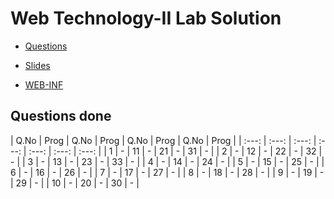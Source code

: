 # Web Technology-II Lab Solution

- [Questions](https://drive.google.com/file/d/1kQvB8GM_OjnZbUZ1Gs0J9LxBVMJDF1rH/view?usp=sharing)

- [Slides](https://drive.google.com/open?id=1ybJZIkgHW61mTfzj_7dNyNsGpQwaFV4F)

- [WEB-INF](https://github.com/AmbujaAK/practice/tree/master/web-inf)

## Questions done
 | Q.No | Prog | Q.No | Prog | Q.No | Prog | Q.No | Prog |
 | :---: | :---: | :---: | :---: | :---: | :---: | :---: |
 | 1 |  -  | 11 |  -  | 21 |  -  | 31 |  -  |
 | 2 |  -  | 12 |  -  | 22 |  -  | 32 |  -  |
 | 3 |  -  | 13 |  -  | 23 |  -  | 33 |  -  |
 | 4 |  -  | 14 |  -  | 24 |  -  |
 | 5 |  -  | 15 |  -  | 25 |  -  |
 | 6 |  -  | 16 |  -  | 26 |  -  |
 | 7 |  -  | 17 |  -  | 27 |  -  |
 | 8 |  -  | 18 |  -  | 28 |  -  |
 | 9 |  -  | 19 |  -  | 29 |  -  |
 | 10 |  -  | 20 |  -  | 30 |  -  |
